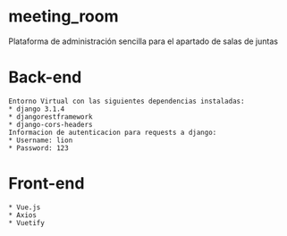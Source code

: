 # meeting_room
Plataforma de administración sencilla para el apartado de salas de juntas

# Back-end
	Entorno Virtual con las siguientes dependencias instaladas:
	* django 3.1.4
	* djangorestframework
	* django-cors-headers
	Informacion de autenticacion para requests a django:
	* Username: lion
	* Password: 123

# Front-end
	* Vue.js
	* Axios
	* Vuetify
